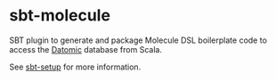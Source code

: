 # sbt-molecule
SBT plugin to generate and package Molecule DSL boilerplate code to access the [Datomic](https://www.datomic.com) database from Scala.

See [sbt-setup](https://www.scalamolecule.org/setup/sbt-setup/) for more information.